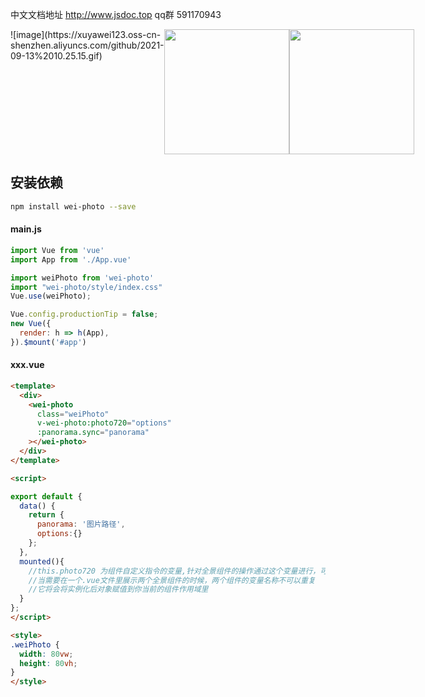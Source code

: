 中文文档地址 <a href="http://www.jsdoc.top">http://www.jsdoc.top</a>
qq群 591170943
<div style="display:flex">
  ![image](https://xuyawei123.oss-cn-shenzhen.aliyuncs.com/github/2021-09-13%2010.25.15.gif) 
<img style="height:200px" src="https://xuyawei123.oss-cn-shenzhen.aliyuncs.com/WX20210913-100613%402x.png" />
<img style="height:200px" src="https://xuyawei123.oss-cn-shenzhen.aliyuncs.com/WX20210913-101429%402x.png" />
</div>

## 安装依赖

```bash
npm install wei-photo --save
```

#### main.js
```js
import Vue from 'vue'
import App from './App.vue' 

import weiPhoto from 'wei-photo'
import "wei-photo/style/index.css"
Vue.use(weiPhoto);

Vue.config.productionTip = false;
new Vue({
  render: h => h(App),
}).$mount('#app')

```

#### xxx.vue
```html
<template>
  <div>
    <wei-photo 
      class="weiPhoto" 
      v-wei-photo:photo720="options"
      :panorama.sync="panorama"
    ></wei-photo>
  </div>
</template>

<script> 

export default {
  data() {
    return {
      panorama: '图片路径',
      options:{}
    };
  },
  mounted(){
    //this.photo720 为组件自定义指令的变量,针对全景组件的操作通过这个变量进行，可以随意命名，
    //当需要在一个.vue文件里展示两个全景组件的时候，两个组件的变量名称不可以重复
    //它将会将实例化后对象赋值到你当前的组件作用域里
  }
};
</script>

<style>
.weiPhoto {
  width: 80vw;
  height: 80vh;
}
</style>
```

